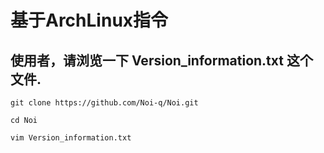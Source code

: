 基于ArchLinux指令
=================
使用者，请浏览一下 Version_information.txt 这个文件.
-----------------------------------------------
```
git clone https://github.com/Noi-q/Noi.git
```
```
cd Noi
```
```
vim Version_information.txt
```
